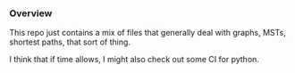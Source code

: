 ### Overview
This repo just contains a mix of files that generally deal with graphs,
MSTs, shortest paths, that sort of thing.

I think that if time allows, I might also check out some CI for python.